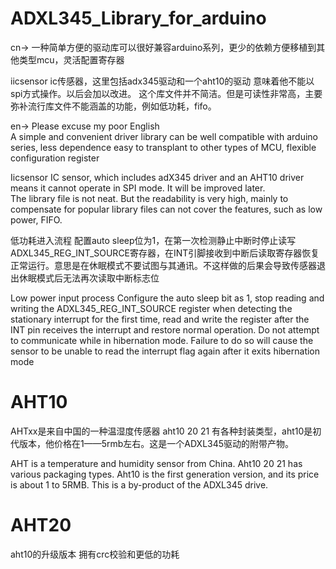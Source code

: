 # ADXL345_Library_for_arduino
cn->
一种简单方便的驱动库可以很好兼容arduino系列，更少的依赖方便移植到其他类型mcu，灵活配置寄存器

iicsensor ic传感器，这里包括adx345驱动和一个aht10的驱动 意味着他不能以spi方式操作。以后会加以改进。
这个库文件并不简洁。但是可读性非常高，主要弥补流行库文件不能涵盖的功能，例如低功耗，fifo。

en-> Please excuse my poor English  
A simple and convenient driver library can be well compatible with arduino series, less dependence easy to transplant to other types of MCU, flexible configuration register  
 
Iicsensor IC sensor, which includes adX345 driver and an AHT10 driver means it cannot operate in SPI mode.  It will be improved later.  
The library file is not neat.  But the readability is very high, mainly to compensate for popular library files can not cover the features, such as low power, FIFO.   
 
低功耗进入流程 配置auto sleep位为1，在第一次检测静止中断时停止读写ADXL345_REG_INT_SOURCE寄存器，在INT引脚接收到中断后读取寄存器恢复正常运行。意思是在休眠模式不要试图与其通讯。不这样做的后果会导致传感器退出休眠模式后无法再次读取中断标志位

Low power input process Configure the auto sleep bit as 1, stop reading and writing the ADXL345_REG_INT_SOURCE register when detecting the stationary interrupt for the first time, read and write the register after the INT pin receives the interrupt and restore normal operation.  Do not attempt to communicate while in hibernation mode.  Failure to do so will cause the sensor to be unable to read the interrupt flag again after it exits hibernation mode  

# AHT10

AHTxx是来自中国的一种温湿度传感器 aht10 20 21 有各种封装类型，aht10是初代版本，他价格在1——5rmb左右。这是一个ADXL345驱动的附带产物。

AHT is a temperature and humidity sensor from China. Aht10 20 21 has various packaging types. Aht10 is the first generation version, and its price is about 1 to 5RMB.  This is a by-product of the ADXL345 drive.  

# AHT20
aht10的升级版本 拥有crc校验和更低的功耗
